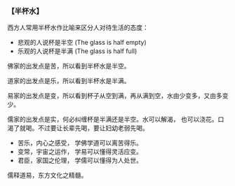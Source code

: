 ### 【半杯水】

西方人常用半杯水作比喻来区分人对待生活的态度：
-	悲观的人说杯是半空 (The glass is half empty)
-	乐观的人说杯是半满 (The glass is half full)

佛家的出发点是苦，所以看到半杯水是半空。

道家的出发点是乐，所以看到半杯水是半满。

易家的出发点是变，所以看到杯子从空到满，再从满到空，水由少变多，又由多变少。

儒家的出发点是实，何必纠缠杯是半满还是半空。水可以解渴， 也可以浇花。口渴了就喝。不过要让长辈先喝，要让妇幼老弱先喝。

-	苦乐，内心之感受， 学佛学道可以离苦得乐。
-	变常，宇宙之运作， 学易可以懂得灵活应变。
-	君臣，家国之伦理， 学儒可以懂得为人处世。

儒释道易，东方文化之精髓。

